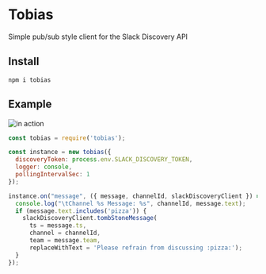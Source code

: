 # Tobias
Simple pub/sub style client for the Slack Discovery API

## Install
`npm i tobias`

## Example 
![in action](https://user-images.githubusercontent.com/2018204/130978576-1dbf9f1a-1f8f-4f2c-b593-ea40c206e818.gif)
```js
const tobias = require('tobias');

const instance = new tobias({ 
  discoveryToken: process.env.SLACK_DISCOVERY_TOKEN, 
  logger: console, 
  pollingIntervalSec: 1 
});

instance.on("message", ({ message, channelId, slackDiscoveryClient }) => {
  console.log("\tChannel %s Message: %s", channelId, message.text);
  if (message.text.includes('pizza')) {
    slackDiscoveryClient.tombStoneMessage(
      ts = message.ts,
      channel = channelId,
      team = message.team,
      replaceWithText = 'Please refrain from discussing :pizza:');
  }
});
```
